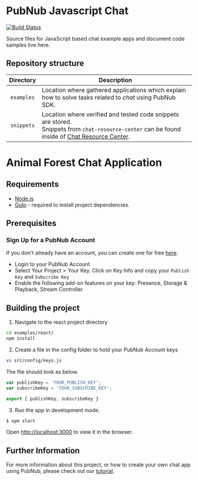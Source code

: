 # PubNub Javascript Chat

[![Build Status](https://travis-ci.com/pubnub/chat-examples-javascript.svg?token=ey6rVJnpqsBKpxXy2fYF&branch=master)](https://travis-ci.com/pubnub/chat-examples-javascript)

Source files for JavaScript based chat example apps and document code 
samples live here.

## Repository structure

| Directory  | Description |
|:----------:| ----------- |
| `examples` | Location where gathered applications which explain how to solve tasks related to _chat_ using PubNub SDK. |
| `snippets` | Location where verified and tested code snippets are stored.<br>Snippets from `chat-resource-center` can be found inside of [Chat Resource Center](https://pubnub.github.io/chat-resource-center/). |


# Animal Forest Chat Application

## Requirements

* [Node.js](https://nodejs.org/en/)
* [Gulp](https://gulpjs.com) - required to install project dependencies.

## Prerequisites

### Sign Up for a PubNub Account

If you don't already have an account, you can create one for free [here](https://dashboard.pubnub.com/).

* Login to your PubNub Account
* Select Your Project > Your Key. Click on Key Info and copy your `Publish Key` and `Subscribe Key`
* Enable the following add-on features on your key: Presence, Storage & Playback, Stream Controller

## Building the project

1. Navigate to the react project directory
```bash
cd examples/react/
npm install
```

2. Create a file in the config folder to hold your PubNub Account keys

```bash
vi src/config/keys.js
```

The file should look as below.

```js
var publishKey = 'YOUR_PUBLISH_KEY';
var subscribeKey = 'YOUR_SUBSCRIBE_KEY';

export { publishKey, subscribeKey }
```

3. Run the app in development mode.

```bash
$ npm start
```

Open [http://localhost:3000](http://localhost:3000) to view it in the browser.

## Further Information

For more information about this project, or how to create your own chat app using PubNub, please check out our [tutorial](https://www.pubnub.com/developers/chat-resource-center/docs/getting-started/javascript/).
